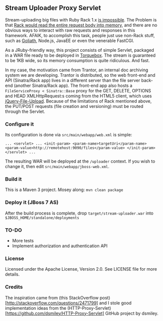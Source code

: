 Stream Uploader Proxy Servlet
-----------------------------
Stream-uploading big files with Ruby Rack 1.x [is impossible](https://groups.google.com/forum/?fromgroups=#!topic/rack-devel/T5YE-aFzSIQ).
The Problem is that [Rack would read the entire request body into memory](http://stackoverflow.com/questions/3027564), and there
are no obvious ways to interact with raw requests and responses in this framework. AFAIK, to accomplish this task, people
just use non-Rack stuff, such as [Goliath](https://github.com/postrank-labs/goliath), Node.js, JavaEE or even the venerable FastCGI.

As a JRuby-friendly way, this project consists of simple Servlet, packaged in a WAR file ready to be deployed in
[Torquebox](http://torquebox.org/documentation/). The stream is guaranteed to be 1KB wide, so its memory consumption is
quite ridiculous. And fast.

In my case, the motivation came from Trantor, an internal doc archiving system we are developing. Trantor is distributed,
so the web front-end and API (Sinatra/Rack app) lives in a different server than the file server back-end (another Sinatra/Rack app).
The front-end app also hosts a `FileServiceProxy < Sinatra::Base` proxy for the GET, DELETE, OPTIONS and HEAD XMLHttpRequest:s
coming from the HTML5 client, which uses [jQuery-File-Upload](https://github.com/blueimp/jQuery-File-Upload). Because of
the limitations of Rack mentioned above, the PUT/POST requests (file creation and versioning) must be routed through the Servlet.

### Configure it
Its configuration is done via `src/main/webapp/web.xml` is simple:

``
...
  <servlet>
    ...
    <init-param>
      <param-name>targetUri</param-name>
      <param-value>http://remotehost:9090/files</param-value>
    </init-param>
  </servlet>
...
``

The resulting WAR will be deployed at the `/uploader` context. If you wish to change it, then edit `src/main/webapp/jboss-web.xml`.

### Build it
This is a Maven 3 project. Mosey along: `mvn clean package`

### Deploy it (JBoss 7 AS)
After the build process is complete, drop `target/stream-uploader.war` into `$JBOSS_HOME/standalone/deployments`

### TO-DO
* More tests
* Implement authorization and authentication API


### License
Licensed under the Apache License, Version 2.0. See LICENSE file for more details.

### Credits
The inspiration came from (this StackOverflow post)[http://stackoverflow.com/questions/2471799] and I stole good implementation
 ideas from the (HTTP-Proxy-Servlet)[https://github.com/dsmiley/HTTP-Proxy-Servlet] GitHub project by dsmiley.
